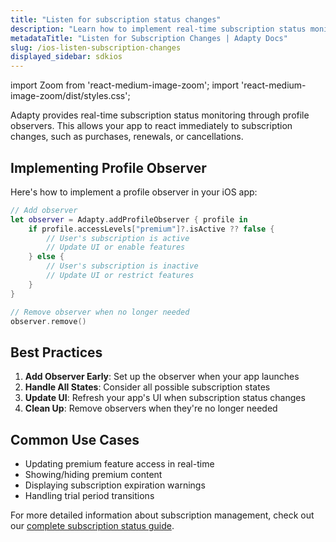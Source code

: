 ```yaml
---
title: "Listen for subscription status changes"
description: "Learn how to implement real-time subscription status monitoring in your iOS app."
metadataTitle: "Listen for Subscription Changes | Adapty Docs"
slug: /ios-listen-subscription-changes
displayed_sidebar: sdkios
---
```


import Zoom from 'react-medium-image-zoom';
import 'react-medium-image-zoom/dist/styles.css';

Adapty provides real-time subscription status monitoring through profile observers. This allows your app to react immediately to subscription changes, such as purchases, renewals, or cancellations.

## Implementing Profile Observer

Here's how to implement a profile observer in your iOS app:

```swift showLineNumbers
// Add observer
let observer = Adapty.addProfileObserver { profile in
    if profile.accessLevels["premium"]?.isActive ?? false {
        // User's subscription is active
        // Update UI or enable features
    } else {
        // User's subscription is inactive
        // Update UI or restrict features
    }
}

// Remove observer when no longer needed
observer.remove()
```

## Best Practices

1. **Add Observer Early**: Set up the observer when your app launches
2. **Handle All States**: Consider all possible subscription states
3. **Update UI**: Refresh your app's UI when subscription status changes
4. **Clean Up**: Remove observers when they're no longer needed

## Common Use Cases

- Updating premium feature access in real-time
- Showing/hiding premium content
- Displaying subscription expiration warnings
- Handling trial period transitions

For more detailed information about subscription management, check out our [complete subscription status guide](subscription-status). 